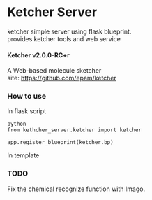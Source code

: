 # Ketcher Server
ketcher simple server using flask blueprint.<br>
provides ketcher tools and web service

#### Ketcher v2.0.0-RC+r
A Web-based molecule sketcher<br>
site: https://github.com/epam/ketcher

### How to use

In flask script
```
python
from kethcher_server.ketcher import ketcher

app.register_blueprint(ketcher.bp)

```
In template

### TODO
Fix the chemical recognize function with Imago.